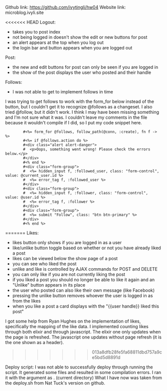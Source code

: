 Github link: https://github.com/ivytingli/hw04
Website link: microblog.ivyli.site

<<<<<<< HEAD
Logout:
- takes you to post index
- not being logged in doesn't show the edit or new buttons for post
- an alert appears at the top when you log out
- the login bar and button appears when you are logged out

Post:
- the new and edit buttons for post can only be seen if you are logged in
- the show of the post displays the user who posted and their handle

Follows:
- I was not able to get to implement follows in time

I was trying to get follows to work with the form_for below instead of the button, but I couldn't get it to recognize @follows as a changeset. 
I also tried @follow, but it didn't work.
I think I may have been missing something and I'm not sure what it was. 
I couldn't leave my comments in the file because it wouldn't compile if I did, so I put my code snippet here.

            #<%= form_for @follows, follow_path(@conn, :create), fn f -> %>
            #<%= if @follows.action do %>
            #<div class="alert alert-danger">
            #  <p>Oops, something went wrong! Please check the errors below.</p>
            #</div>
            #<% end %>
            #<div class="form-group">
            #  <%= hidden_input f, :followed_user, class: "form-control", value: @current_user.id %>
            #  <%= error_tag f, :followed_user %>
            #</div>
            #<div class="form-group">
            #  <%= hidden_input f, :follower, class: "form-control", value: @user.id %>
            #  <%= error_tag f, :follower %>
            #</div>
            #<div class="form-group">
            #  <%= submit "Follow", class: "btn btn-primary" %>
            #</div>
            #<% end %>
=======
Likes:
- likes button only shows if you are logged in as a user
- like/unlike button toggle based on whether or not you have already liked a post
- likes can be viewed below the show page of a post
- you can see who liked the post
- unlike and like is controlled by AJAX commands for POST and DELETE
- you can only like if you are not currently liking the post 
- if you liked a post you should no longer be able to like it again and an "Unlike" button appears in its place
- the user who posted can also like their own message (like Facebook)
- pressing the unlike button removes whoever the user is logged in as from the likes
- when you like a post a card displays with the "{{user handle}} liked this post"

I got some help from Ryan Hughes on the implementation of likes, specifically the mapping of the like data.
I implemented counting likes through both elixir and through javascript.
The elixir one only updates when the page is refreshed.
The javascript one updates without page refresh (it is the one shown as a header).
>>>>>>> 013a8dfb28fe5fa68811dbd757a9ce5bd5d8891d

Deploy script:
I was not able to successfully deploy through running the script. 
It generated some files and resulted in some compilation errors.
I ran it with the argument as . (current directory)
What I have now was taken from the deploy.sh from Nat Tuck's version on github.